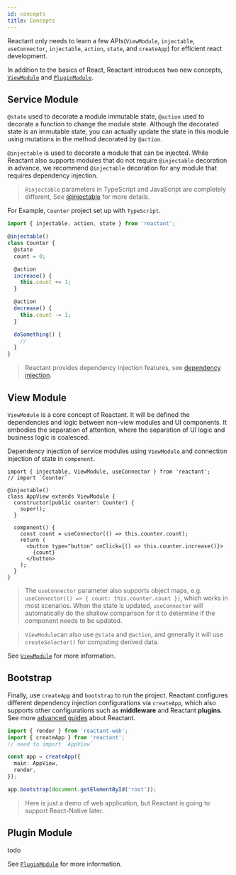 ```yaml
---
id: concepts
title: Concepts
---
```


Reactant only needs to learn a few APIs(`ViewModule`, `injectable`, `useConnector`, `injectable`, `action`, `state`, and `createApp`) for efficient react development.

In addition to the basics of React, Reactant introduces two new concepts, [`ViewModule`](#view-module) and [`PluginModule`](#plugin-module).

## Service Module

`@state` used to decorate a module immutable state, `@action` used to decorate a function to change the module state. Although the decorated state is an immutable state, you can actually update the state in this module using mutations in the method decorated by `@action`.

`@injectable` is used to decorate a module that can be injected. While Reactant also supports modules that do not require `@injectable` decoration in advance, we recommend `@injectable` decoration for any module that requires dependency injection.

> `@injectable` parameters in TypeScript and JavaScript are completely different, See [@injectable](api/reactant-di/modules/_decorators_injectable_.md) for more details.

For Example, `Counter` project set up with `TypeScript`.

```ts
import { injectable, action, state } from 'reactant';

@injectable()
class Counter {
  @state
  count = 0;

  @action
  increase() {
    this.count += 1;
  }

  @action
  decrease() {
    this.count -= 1;
  }

  doSomething() {
    //
  }
}
```

> Reactant provides dependency injection features, see [dependency injection](di.md).

## View Module

`ViewModule` is a core concept of Reactant. It will be defined the dependencies and logic between non-view modules and UI components. It embodies the separation of attention, where the separation of UI logic and business logic is coalesced.

Dependency injection of service modules using `ViewModule` and connection injection of state in `component`.

```tsx
import { injectable, ViewModule, useConnector } from 'reactant';
// import `Counter`

@injectable()
class AppView extends ViewModule {
  constructor(public counter: Counter) {
    super();
  }

  component() {
    const count = useConnector(() => this.counter.count);
    return (
      <button type="button" onClick={() => this.counter.increase()}>
        {count}
      </button>
    );
  }
}
```

> The `useConnector` parameter also supports object maps, e.g. `useConnector(() => { count: this.counter.count })`, which works in most scenarios. When the state is updated, `useConnector` will automatically do the shallow comparison for it to determine if the component needs to be updated.

> `ViewModule`can also use `@state` and `@action`, and generally it will use `createSelector()` for computing derived data.

See [`ViewModule`](api/reactant-module/classes/_core_view_.viewmodule.md) for more information.

## Bootstrap

Finally, use `createApp` and `bootstrap` to run the project. Reactant configures different dependency injection configurations via `createApp`, which also supports other configurations such as **middleware** and Reactant **plugins**. See more [advanced guides](di.md) about Reactant.

```ts
import { render } from 'reactant-web';
import { createApp } from 'reactant';
// need to import `AppView`

const app = createApp({
  main: AppView,
  render,
});

app.bootstrap(document.getElementById('root'));
```

> Here is just a demo of web application, but Reactant is going to support React-Native later.

## Plugin Module

todo

See [`PluginModule`](api/reactant-module/classes/_core_plugin_.pluginmodule.md) for more information.
